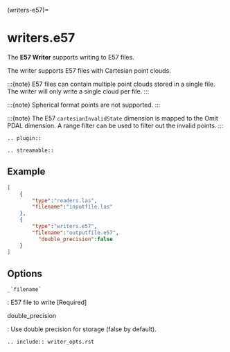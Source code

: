 (writers-e57)=

# writers.e57

The **E57 Writer** supports writing to E57 files.

The writer supports E57 files with Cartesian point clouds.

:::{note}
E57 files can contain multiple point clouds stored in a single
file.  The writer will only write a single cloud per file.
:::

:::{note}
Spherical format points are not supported.
:::

:::{note}
The E57 `cartesianInvalidState` dimension is mapped to the Omit
PDAL dimension.  A range filter can be used to filter out the
invalid points.
:::

```{eval-rst}
.. plugin::
```

```{eval-rst}
.. streamable::

```

## Example

```json
[
    {
        "type":"readers.las",
        "filename":"inputfile.las"
    },
    {
        "type":"writers.e57",
        "filename":"outputfile.e57",
          "double_precision":false
    }
]
```

## Options

`` _`filename` ``

: E57 file to write \[Required\]

double_precision

: Use double precision for storage (false by default).

```{eval-rst}
.. include:: writer_opts.rst
```
